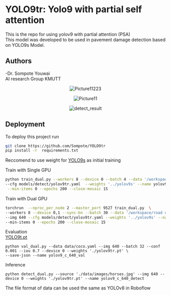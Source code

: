 # YOLO9tr: Yolo9 with partial self attention
This is the repo for using yolov9 with partial attention (PSA) \
This model was developed to be used in pavement damage detection based on YOLO9s Model.

## Authors

-Dr. Sompote Youwai\
AI research Group KMUTT 


<p align="center">
  <img src="https://github.com/Sompote/YOLO9tr/assets/62241733/40d64fae-23ac-46a9-a62b-5f5eb99553a0" alt="Picture11223"/>
</p>
<p align="center">
  <img src="https://github.com/Sompote/YOLO9tr/assets/62241733/851ad8f3-f92a-43af-a481-c7c83b6e6269" alt="Picture11"/>
</p>
<p align="center">
  <img src="https://github.com/Sompote/YOLO9tr/assets/62241733/902aa180-73fd-422e-985f-28a09166f52f" alt="detect_result"/>
</p>




## Deployment

To deploy this project run

```bash
git clone https://github.com/Sompote/YOLO9tr
pip install -r  requirements.txt
```


Reccomend to use weight for [YOLO9s](https://github.com/WongKinYiu/yolov9/releases/download/v0.1/yolov9-s.pt) as initial training


Train with Single GPU
 ```bash
 python train_dual.py --workers 8 --device 0 --batch 4 --data '/workspace/6400 images/data.yaml' --img 640 \
 --cfg models/detect/yolov9tr.yaml  --weights '../yolov9s' --name yolov9-tr --hyp hyp.scratch-high.yaml\
  --min-items 0 --epochs 200 --close-mosaic 15

```


Train with Dual GPU
 ```bash
 torchrun  --nproc_per_node 2 --master_port 9527 train_dual.py  \
--workers 8 --device 0,1 --sync-bn --batch 30 --data '/workspace/road damage/data.yaml'  \
--img 640 --cfg models/detect/yolov9tr.yaml --weights '../yolov9s' --name yolov9-c --hyp hyp.scratch-high.yaml \
--min-items 0 --epochs 200 --close-mosaic 15
```



Evaluation\
[YOLO9t.pt](https://drive.google.com/file/d/1DtXXICCulTPN8DP4HbVLP3T3sk5BP5HI/view?usp=share_link)
```
python val_dual.py --data data/coco.yaml --img 640 --batch 32 --conf 0.001 --iou 0.7 --device 0 --weights './yolov9tr.pt' \
--save-json --name yolov9_c_640_val
```
Inference
```
python detect_dual.py --source './data/images/horses.jpg' --img 640 --device 0 --weights './yolov9tr.pt' --name yolov9_c_640_detect
```
The file format of data can be used the same as YOLOv8 in Roboflow




